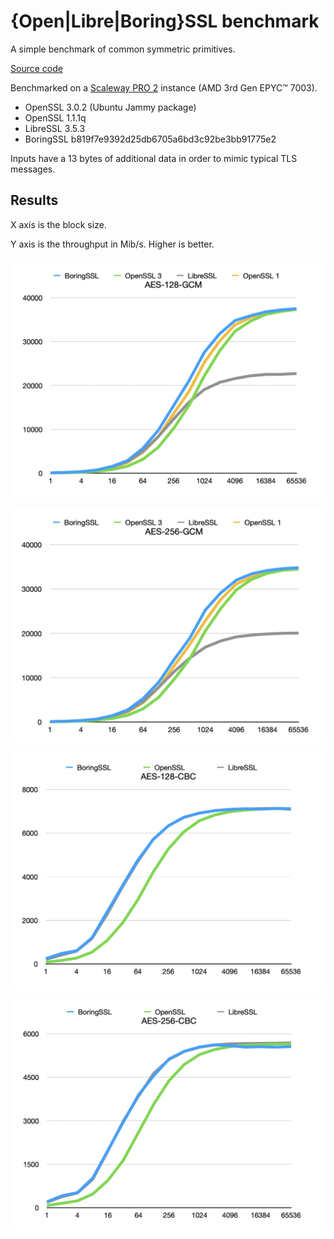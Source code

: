 # {Open|Libre|Boring}SSL benchmark

A simple benchmark of common symmetric primitives.

[Source code](cryptobench.c)

Benchmarked on a [Scaleway PRO 2](https://www.scaleway.com/en/virtual-instances/pro2/) instance (AMD 3rd Gen EPYC™ 7003).

* OpenSSL 3.0.2 (Ubuntu Jammy package)
* OpenSSL 1.1.1q
* LibreSSL 3.5.3
* BoringSSL b819f7e9392d25db6705a6bd3c92be3bb91775e2

Inputs have a 13 bytes of additional data in order to mimic typical TLS messages.

## Results

X axis is the block size.

Y axis is the throughput in Mib/s. Higher is better.

![AES-128-GCM](img/aes-128-gcm.png)

![AES-256-GCM](img/aes-256-gcm.png)

![AES-128-CBC](img/aes-128-cbc.png)

![AES-256-CBC](img/aes-256-cbc.png)